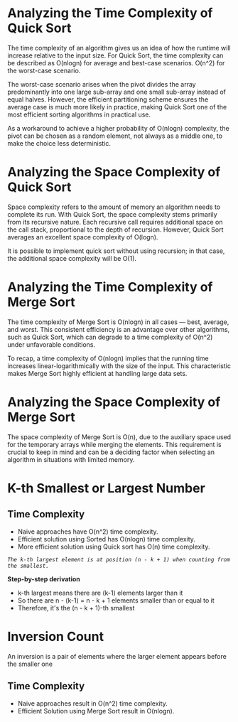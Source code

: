 # Analyzing the Time Complexity of Quick Sort

The time complexity of an algorithm gives us an idea of how the runtime will increase relative to the input size.
For Quick Sort, the time complexity can be described as O(nlogn) for average and best-case scenarios. O(n^2) for the worst-case scenario.

The worst-case scenario arises when the pivot divides the array predominantly into one large sub-array and one small sub-array instead of equal halves. However, the efficient partitioning scheme ensures the average case is much more likely in practice, making Quick Sort one of the most efficient sorting algorithms in practical use.

As a workaround to achieve a higher probability of O(nlogn) complexity, the pivot can be chosen as a random element, not always as a middle one, to make the choice less deterministic.

# Analyzing the Space Complexity of Quick Sort

Space complexity refers to the amount of memory an algorithm needs to complete its run. With Quick Sort, the space complexity stems primarily from its recursive nature. Each recursive call requires additional space on the call stack, proportional to the depth of recursion. However, Quick Sort averages an excellent space complexity of O(logn).

It is possible to implement quick sort without using recursion; in that case, the additional space complexity will be
O(1).

# Analyzing the Time Complexity of Merge Sort

The time complexity of Merge Sort is O(nlogn) in all cases — best, average, and worst. This consistent efficiency is an advantage over other algorithms, such as Quick Sort, which can degrade to a time complexity of O(n^2) under unfavorable conditions.

To recap, a time complexity of O(nlogn) implies that the running time increases linear-logarithmically with the size of the input. This characteristic makes Merge Sort highly efficient at handling large data sets.

# Analyzing the Space Complexity of Merge Sort

The space complexity of Merge Sort is O(n), due to the auxiliary space used for the temporary arrays while merging the elements. This requirement is crucial to keep in mind and can be a deciding factor when selecting an algorithm in situations with limited memory.

# K-th Smallest or Largest Number

## Time Complexity

- Naive approaches have O(n^2) time complexity.
- Efficient solution using Sorted has O(nlogn) time complexity.
- More efficient solution using Quick sort has O(n) time complexity.

_`The k-th largest element is at position (n - k + 1) when counting from the smallest.`_

**Step-by-step derivation**

- k-th largest means there are (k-1) elements larger than it
- So there are n - (k-1) = n - k + 1 elements smaller than or equal to it
- Therefore, it's the (n - k + 1)-th smallest

# Inversion Count

An inversion is a pair of elements where the larger element appears before the smaller one

## Time Complexity

- Naive approaches result in O(n^2) time complexity.
- Efficient Solution using Merge Sort result in O(nlogn).
